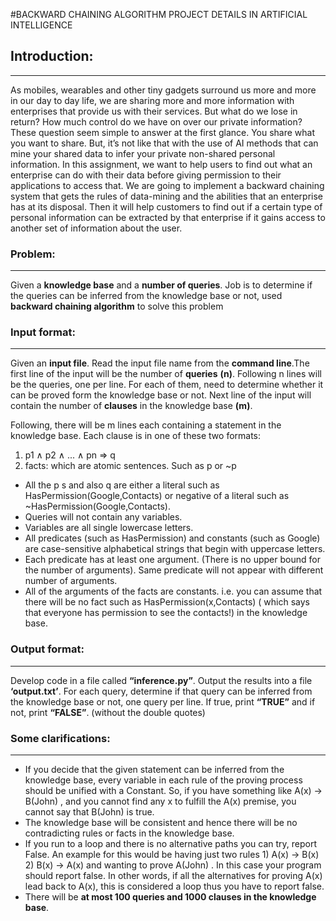 #BACKWARD CHAINING ALGORITHM PROJECT DETAILS IN ARTIFICIAL INTELLIGENCE

## Introduction:
---------------

As mobiles, wearables and other tiny gadgets surround us more and more in our day to day life, we are sharing more and more information with enterprises that provide us with their services. But what do we lose in return? How much control do we have on over our private information? These question seem simple to answer at the first glance. You share what you want to share. But, it’s not like that with the use of AI methods that can mine your shared data to infer your private non-shared personal information. In this assignment, we want to help users to find out what an enterprise can do with their data before giving permission to their applications to access that.
We are going to implement a backward chaining system that gets the rules of data-mining and the abilities that an enterprise has at its disposal. Then it will help customers to find out if a certain type of personal information can be extracted by that enterprise if it gains access to another set of information about the user.

### Problem:
------------

Given a <b>knowledge base</b> and a <b>number of queries</b>. Job is to determine if the queries can be inferred from the knowledge base or not, used <b>backward chaining algorithm</b> to solve this problem

### Input format:
-----------------

Given an <b>input file</b>. Read the input file name from the <b>command line</b>.The first line of the input will be the number of <b>queries</b> <b>(n)</b>. Following n lines will be the queries, one per line. For each of them, need to determine whether it can be proved form the knowledge base or not. Next line of the input will contain the number of <b>clauses</b> in the knowledge base <b>(m)</b>.

Following, there will be m lines each containing a statement in the knowledge base. Each clause is in one of these two formats:<br>
1. p1 ∧ p2 ∧ ... ∧ pn => q<br>
2. facts: which are atomic sentences. Such as p or ~p


* All the p s and also q are either a literal such as HasPermission(Google,Contacts) or negative of a literal such as ~HasPermission(Google,Contacts).
* Queries will not contain any variables.
* Variables are all single lowercase letters.
* All predicates (such as HasPermission) and constants (such as Google) are case-sensitive alphabetical strings that begin with uppercase letters.
* Each predicate has at least one argument. (There is no upper bound for the number of arguments). Same predicate will not appear with different number of arguments.
* All of the arguments of the facts are constants. i.e. you can assume that there will be no fact such as HasPermission(x,Contacts) ( which says that everyone has permission to see the contacts!) in the knowledge base.

### Output format:
------------------

Develop code in a file called <b>“inference.py”</b>. Output the results into a file <b>‘output.txt’</b>. For each query, determine if that query can be inferred from the knowledge base or not, one query per line. If true, print <b>“TRUE”</b> and if not, print <b>“FALSE”</b>. (without the double quotes)

### Some clarifications:
------------------------

* If you decide that the given statement can be inferred from the knowledge base, every variable in each rule of the proving process should be unified with a Constant. So, if you have something like A(x) -> B(John) , and you cannot find any x to fulfill the A(x) premise, you cannot say that B(John) is true.
* The knowledge base will be consistent and hence there will be no contradicting rules or facts in the knowledge base.
* If you run to a loop and there is no alternative paths you can try, report False. An example for this would be having just two rules 1) A(x) -> B(x) 2) B(x) -> A(x) and wanting to prove A(John) . In this case your program should report false. In other words, if all the alternatives for proving A(x) lead back to A(x), this is considered a loop thus you have to report false.
* There will be <b>at most 100 queries and 1000 clauses in the knowledge base</b>.
